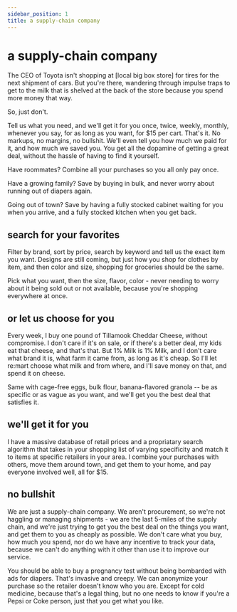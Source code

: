 ```yaml
---
sidebar_position: 1
title: a supply-chain company
---
```


# a supply-chain company

The CEO of Toyota isn't shopping at [local big box store] for tires for the next shipment of cars. But you're there, wandering through impulse traps to get to the milk that is shelved at the back of the store because you spend more money that way.

So, just don't.

Tell us what you need, and we'll get it for you once, twice, weekly, monthly, whenever you say, for as long as you want, for $15 per cart. That's it. No markups, no margins, no bullshit. We'll even tell you how much we paid for it, and how much we saved you. You get all the dopamine of getting a great deal, without the hassle of having to find it yourself.

Have roommates? Combine all your purchases so you all only pay once.

Have a growing family? Save by buying in bulk, and never worry about running out of diapers again.

Going out of town? Save by having a fully stocked cabinet waiting for you when you arrive, and a fully stocked kitchen when you get back. 

## search for your favorites

Filter by brand, sort by price, search by keyword and tell us the exact item you want. Designs are still coming, but just how you shop for clothes by item, and then color and size, shopping for groceries should be the same.

Pick what you want, then the size, flavor, color - never needing to worry about it being sold out or not available, because you're shopping everywhere at once.

## or let us choose for you

Every week, I buy one pound of Tillamook Cheddar Cheese, without compromise. I don't care if it's on sale, or if there's a better deal, my kids eat that cheese, and that's that. But 1% Milk is 1% Milk, and I don't care what brand it is, what farm it came from, as long as it's cheap. So I'll let re:mart choose what milk and from where, and I'll save money on that, and spend it on cheese.

Same with cage-free eggs, bulk flour, banana-flavored granola -- be as specific or as vague as you want, and we'll get you the best deal that satisfies it.

## we'll get it for you

I have a massive database of retail prices and a propriatary search algorithm that takes in your shopping list of varying specificity and match it to items at specific retailers in your area. I combine your purchases with others, move them around town, and get them to your home, and pay everyone involved well, all for $15.

## no bullshit

We are just a supply-chain company. We aren't procurement, so we're not haggling or managing shipments - we are the last 5-miles of the supply chain, and we're just trying to get you the best deal on the things you want, and get them to you as cheaply as possible. We don't care what you buy, how much you spend, nor do we have any incentive to track your data, because we can't do anything with it other than use it to improve our service.

You should be able to buy a pregnancy test without being bombarded with ads for diapers. That's invasive and creepy. We can anonymize your purchase so the retailer doesn't know who you are. Except for cold medicine, because that's a legal thing, but no one needs to know if you're a Pepsi or Coke person, just that you get what you like.
 